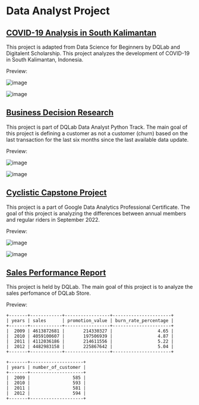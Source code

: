 # Data Analyst Project

## [COVID-19 Analysis in South Kalimantan](https://jihanfarah.github.io/COVID-19-Analysis-in-South-Kalimantan-using-R/pages.html)
This project is adapted from Data Science for Beginners by DQLab and Digitalent Scholarship. This project analyzes the development of COVID-19 in South Kalimantan, Indonesia.

Preview:

![image](https://user-images.githubusercontent.com/103634806/197677056-919c4e9a-41f1-48ce-bf80-5c70c6f72398.png)

![image](https://user-images.githubusercontent.com/103634806/197677077-1aadc1d1-5ca8-46c4-9779-7723cb95100f.png)

## [Business Decision Research](https://github.com/jihanfarah/Business-Decision-Research/blob/main/Business_Decision_Research.ipynb)
This project is part of DQLab Data Analyst Python Track. The main goal of this project is defining a customer as not a customer (churn) based on the last transaction for the last six months since the last available data update.

Preview:

![image](https://user-images.githubusercontent.com/103634806/197677259-0f6bc0c1-398e-4b72-8078-aee3e6e2dcd3.png)

![image](https://user-images.githubusercontent.com/103634806/197677274-7e46ebde-a7bb-45d2-8d05-4947536bdbe2.png)

## [Cyclistic Capstone Project](https://jihanfarah.github.io/Cyclistic-Capstone-Project/pages.html)
This project is a part of Google Data Analytics Professional Certificate. The goal of this project is analyzing the differences between annual members and regular riders in September 2022.

Preview:

![image](https://user-images.githubusercontent.com/103634806/197677475-81c4674b-fe86-4f29-8c25-debff9242874.png)

![image](https://user-images.githubusercontent.com/103634806/197677485-2751702a-45ef-467b-a50e-5ca5f21ee2ac.png)

## [Sales Performance Report](https://jihanfarah.github.io/Sales-Performance-Report/)
This project is held by DQLab. The main goal of this project is to analyze the sales perfomance of DQLab Store.

Preview:

```
+-------+------------+-----------------+----------------------+
| years | sales      | promotion_value | burn_rate_percentage |
+-------+------------+-----------------+----------------------+
|  2009 | 4613872681 |       214330327 |                 4.65 |
|  2010 | 4059100607 |       197506939 |                 4.87 |
|  2011 | 4112036186 |       214611556 |                 5.22 |
|  2012 | 4482983158 |       225867642 |                 5.04 |
+-------+------------+-----------------+----------------------+

+-------+--------------------+
| years | number_of_customer |
+-------+--------------------+
|  2009 |                585 |
|  2010 |                593 |
|  2011 |                581 |
|  2012 |                594 |
+-------+--------------------+
```
